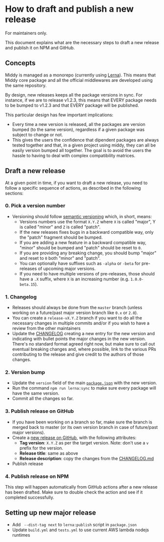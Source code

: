 # How to draft and publish a new release

For maintainers only.

This document explains what are the necessary steps to draft a new release and publish it on NPM and GitHub.

## Concepts

Middy is managed as a monorepo (currently using [Lerna](https://github.com/lerna/lerna)). This means that Middy core package and all the official middlewares are developed using the same repository.

By design, new releases keeps all the package versions in sync. For instance, if we are to release v1.2.3, this means that EVERY package needs to be bumped to v1.2.3 and that EVERY package will be published.

This particular design has few important implications:

  - Every time a new version is released, all the packages are version bumped (to the same version), regardless if a given package was subject to change or not.
  - This gives the users the confidence that dipendent packages are always tested together and that, in a given project using middy, they can all be easily version bumped all together. The goal is to avoid the users the hassle to having to deal with complex compatibility matrices.


## Draft a new release

At a given point in time, if you want to draft a new release, you need to follow a specific sequence of actions, as described in the following sections:


### 0. Pick a version number

 - Versioning should follow [semantic versioning](https://semver.org/) which, in short, means:
   - Versions numbers use the format `X.Y.Z` where `X` is called "major", Y is called "minor" and `Z` is called "patch".
   - If the new releases fixes bugs in a backward compatible way, only the "patch" fragment should be bumped.
   - If you are adding a new feature in a backward compatible way, "minor" should be bumped and "patch" should be reset to `0`.
   - If you are providing any breaking change, you should bump "major" and reset to `0` both "minor" and "patch".
   - You can optionally have suffixes such as `-alpha` or `-beta` for pre-releases of upcoming major versions.
   - If you need to have multiple versions of pre-releases, those should have a `.X` suffix, where `X` is an increasing number (e.g. `1.0.0-beta.15`).

### 1. Changelog

 - Releases should always be done from the `master` branch (unless working on a future/past major version branch like `0.x` or `2.0`).
 - You can create a `release-vX.Y.Z` branch if you want to do all the necessary changes in multiple commits and/or if you wish to have a review from the other maintainers
 - Update the [CHANGELOG](/CHANGELOG.md) creating a new entry for the new version and indicating with bullet points the major changes in the new version. There's no standard format agreed right now, but make sure to call out eventual breaking changes and, where possible, link to the various PRs contributing to the release and give credit to the authors of those changes.


### 2. Version bump

  - Update the `version` field of the main [`package.json`](/package.json) with the new version.
  - Run the command `npm run lerna:sync` to make sure every package will have the same version.
  - Commit all the changes so far.


### 3. Publish release on GitHub

  - If you have been working on a branch so far, make sure the branch is merged back to master (or its own version branch in case of future/past major versions).
  - Create a [new release on GitHub](https://github.com/middyjs/middy/releases/new), with the following attributes:
    - **Tag version**: `X.Y.Z` as per the target version. Note: don't use a `v` prefix for the version.
    - **Release title**: same as above
    - **Release description**: copy the changes from the [CHANGELOG.md](/CHANGELOG.md)
  - Publish release


### 4. Publish release on NPM

This step will happen automatically from GitHub actions after a new release has been drafted. Make sure to double check the action and see if it completed successfully.

## Setting up new major release

- Add ` --dist-tag next` to `lerna:publish` script in `package.json`
- Update `build.yml` and `tests.yml` to use current AWS lambda nodejs runtimes

